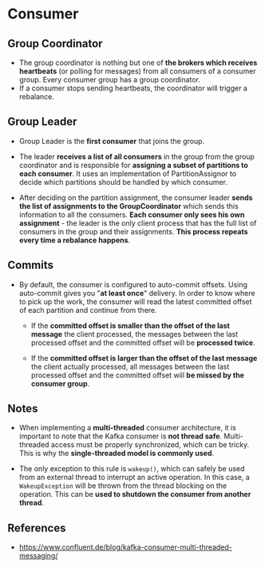 # Consumer


## Group Coordinator
- The group coordinator is nothing but one of __the brokers which receives heartbeats__ (or polling for messages) from all consumers of a consumer group. Every consumer group has a group coordinator.
- If a consumer stops sending heartbeats, the coordinator will trigger a rebalance.

## Group Leader

- Group Leader is the __first consumer__ that joins the group.

- The leader __receives a list of all consumers__ in the group from the group coordinator and is responsible for __assigning a subset of partitions to each consumer__. It uses an implementation of PartitionAssignor to decide which partitions should be handled by
which consumer.

- After deciding on the partition assignment, the consumer leader __sends the list of assignments to the GroupCoordinator__ which sends this information to all the consumers. __Each consumer only sees his own assignment__ - the leader is the only client process that has the full list of consumers in the group and their assignments. __This process repeats every time a rebalance happens__.

## Commits

- By default, the consumer is configured to auto-commit offsets. Using auto-commit gives you "__at least once__" delivery. In order to know where to pick up the work, the consumer will read the latest committed offset of each partition and continue from there.
    - If the __committed offset is smaller than the offset of the last message__ the client processed, the messages between the last processed offset and the committed offset will be __processed twice__.

    - If the __committed offset is larger than the offset of the last message__ the client actually processed, all messages between the last processed offset and the committed offset will __be missed by the consumer group__.

## Notes

- When implementing a __multi-threaded__ consumer architecture, it is important to note that the Kafka consumer is __not thread safe__. Multi-threaded access must be properly synchronized, which can be tricky. This is why the __single-threaded model is commonly used__.

- The only exception to this rule is `wakeup()`, which can safely be used from an external thread to interrupt an active operation. In this case, a `WakeupException` will be thrown from the thread blocking on the operation. This can be __used to shutdown the consumer from another thread__.

## References

- https://www.confluent.de/blog/kafka-consumer-multi-threaded-messaging/